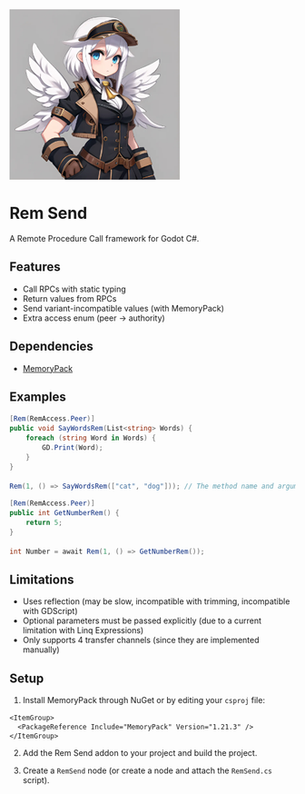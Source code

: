 <img src="https://raw.githubusercontent.com/Joy-less/RemSend/main/Assets/Icon.png" width="300" />

# Rem Send

A Remote Procedure Call framework for Godot C#.

## Features

- Call RPCs with static typing
- Return values from RPCs
- Send variant-incompatible values (with MemoryPack)
- Extra access enum (peer -> authority)

## Dependencies
- [MemoryPack](https://github.com/Cysharp/MemoryPack)

## Examples

```cs
[Rem(RemAccess.Peer)]
public void SayWordsRem(List<string> Words) {
    foreach (string Word in Words) {
        GD.Print(Word);
    }
}

Rem(1, () => SayWordsRem(["cat", "dog"])); // The method name and arguments are extracted from the expression.
```

```cs
[Rem(RemAccess.Peer)]
public int GetNumberRem() {
    return 5;
}

int Number = await Rem(1, () => GetNumberRem());
```

## Limitations

- Uses reflection (may be slow, incompatible with trimming, incompatible with GDScript)
- Optional parameters must be passed explicitly (due to a current limitation with Linq Expressions)
- Only supports 4 transfer channels (since they are implemented manually)

## Setup

1. Install MemoryPack through NuGet or by editing your `csproj` file:
```
<ItemGroup>
  <PackageReference Include="MemoryPack" Version="1.21.3" />
</ItemGroup>
```

2. Add the Rem Send addon to your project and build the project.

3. Create a `RemSend` node (or create a node and attach the `RemSend.cs` script).